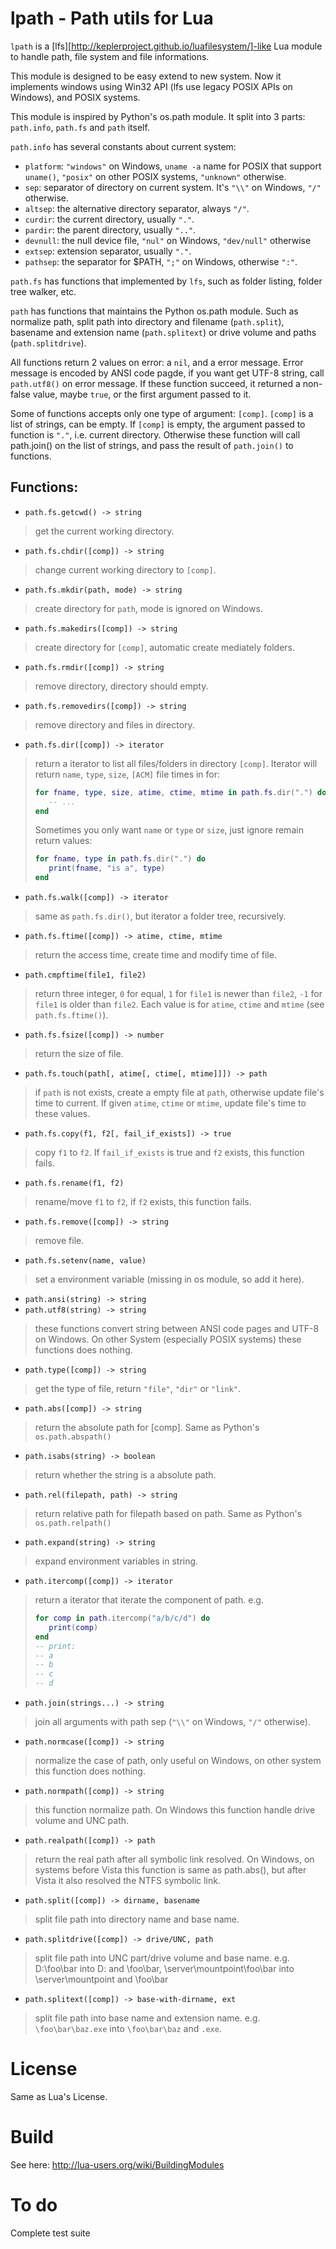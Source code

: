lpath - Path utils for Lua
==========================

`lpath` is a
[lfs][http://keplerproject.github.io/luafilesystem/]-like Lua module
to handle path, file system and
file informations.

This module is designed to be easy extend to new system. Now it
implements windows using Win32 API (lfs use legacy POSIX APIs on
Windows), and POSIX systems.

This module is inspired by Python's os.path module. It split into 3
parts: `path.info`, `path.fs` and `path` itself.

`path.info` has several constants about current system:
   - `platform`: `"windows"` on Windows, `uname -a` name for POSIX that support `uname()`, `"posix"` on other POSIX systems, `"unknown"` otherwise.
   - `sep`: separator of directory on current system. It's `"\\"` on Windows, `"/"` otherwise.
   - `altsep`: the alternative directory separator, always `"/"`.
   - `curdir`: the current directory, usually `"."`.
   - `pardir`: the parent directory, usually `".."`.
   - `devnull`: the null device file, `"nul"` on Windows, `"dev/null"` otherwise
   - `extsep`: extension separator, usually `"."`.
   - `pathsep`: the separator for $PATH, `";"` on Windows, otherwise `":"`.

`path.fs` has functions that implemented by `lfs`, such as folder
listing, folder tree walker, etc.

`path` has functions that maintains the Python os.path module. Such as
normalize path, split path into directory and filename (`path.split`),
basename and extension name (`path.splitext`) or drive volume and
paths (`path.splitdrive`).

All functions return 2 values on error: a `nil`, and a error message.
Error message is encoded by ANSI code pagde, if you want get UTF-8
string, call `path.utf8()` on error message. If these function
succeed, it returned a non-false value, maybe `true`, or the first
argument passed to it.

Some of functions accepts only one type of argument: `[comp]`.
`[comp]` is a list of strings, can be empty. If `[comp]` is empty, the
argument passed to function is `"."`, i.e. current directory.
Otherwise these function will call path.join() on the list of strings,
and pass the result of `path.join()` to functions.

Functions:
----------

- `path.fs.getcwd() -> string`
> get the current working directory.

- `path.fs.chdir([comp]) -> string`
> change current working directory to `[comp]`.

- `path.fs.mkdir(path, mode) -> string`
> create directory for `path`, mode is ignored on Windows.

- `path.fs.makedirs([comp]) -> string`
> create directory for `[comp]`, automatic create mediately folders.

- `path.fs.rmdir([comp]) -> string`
> remove directory, directory should empty.

- `path.fs.removedirs([comp]) -> string`
> remove directory and files in directory.

- `path.fs.dir([comp]) -> iterator`
> return a iterator to list all files/folders in directory `[comp]`.
> Iterator will return `name`, `type`, `size`, `[ACM]` file times in
> for:
> 
> ```lua
> for fname, type, size, atime, ctime, mtime in path.fs.dir(".") do
>    -- ...
> end
> ```
> 
> Sometimes you only want `name` or `type` or `size`, just ignore remain
> return values:
> 
> ```lua
> for fname, type in path.fs.dir(".") do
>    print(fname, "is a", type)
> end
> ```

- `path.fs.walk([comp]) -> iterator`
> same as `path.fs.dir()`, but iterator a folder tree, recursively.

- `path.fs.ftime([comp]) -> atime, ctime, mtime`
> return the access time, create time and modify time of file.

- `path.cmpftime(file1, file2) `
> return three integer, `0` for equal, `1` for `file1` is newer than
> `file2`, `-1` for `file1` is older than `file2`. Each value is for
> `atime`, `ctime` and `mtime` (see `path.fs.ftime()`).

- `path.fs.fsize([comp]) -> number`
> return the size of file.

- `path.fs.touch(path[, atime[, ctime[, mtime]]]) -> path`
> if `path` is not exists, create a empty file at `path`, otherwise
> update file's time to current. If given `atime`, `ctime` or `mtime`,
> update file's time to these values.

- `path.fs.copy(f1, f2[, fail_if_exists]) -> true`
> copy `f1` to `f2`. If `fail_if_exists` is true and `f2` exists, this
> function fails.

- `path.fs.rename(f1, f2)`
> rename/move `f1` to `f2`, if `f2` exists, this function fails.

- `path.fs.remove([comp]) -> string`
> remove file.

- `path.fs.setenv(name, value)`
> set a environment variable (missing in os module, so add it here).

- `path.ansi(string) -> string`
- `path.utf8(string) -> string`
> these functions convert string between ANSI code pages and UTF-8 on
> Windows.  On other System (especially POSIX systems) these functions
> does nothing.

- `path.type([comp]) -> string`
> get the type of file, return `"file"`, `"dir"` or `"link"`.

- `path.abs([comp]) -> string`
> return the absolute path for [comp]. Same as Python's
> `os.path.abspath()`

- `path.isabs(string) -> boolean`
> return whether the string is a absolute path.

- `path.rel(filepath, path) -> string`
> return relative path for filepath based on path. Same as Python's
> `os.path.relpath()`

- `path.expand(string) -> string`
> expand environment variables in string.

- `path.itercomp([comp]) -> iterator`
> return a iterator that iterate the component of path. e.g.
> ```lua
> for comp in path.itercomp("a/b/c/d") do
>    print(comp)
> end
> -- print:
> -- a
> -- b
> -- c
> -- d
> ```

- `path.join(strings...) -> string`
> join all arguments with path sep (`"\\"` on Windows, `"/"` otherwise).

- `path.normcase([comp]) -> string`
> normalize the case of path, only useful on Windows, on other system
> this function does nothing.

- `path.normpath([comp]) -> string`
> this function normalize path. On Windows this function handle drive
> volume and UNC path.

- `path.realpath([comp]) -> path`
> return the real path after all symbolic link resolved. On Windows, on
> systems before Vista this function is same as path.abs(), but after
> Vista it also resolved the NTFS symbolic link.

- `path.split([comp]) -> dirname, basename`
> split file path into directory name and base name.

- `path.splitdrive([comp]) -> drive/UNC, path`
> split file path into UNC part/drive volume and base name.
> e.g. D:\foo\bar into D: and \foo\bar,
>      \\server\mountpoint\foo\bar into
>      \\server\mountpoint and \foo\bar

- `path.splitext([comp]) -> base-with-dirname, ext`
> split file path into base name and extension name.
> e.g. `\foo\bar\baz.exe` into `\foo\bar\baz` and `.exe`.


License
=======
Same as Lua's License.

Build
=====
See here: http://lua-users.org/wiki/BuildingModules

To do
=====
Complete test suite
